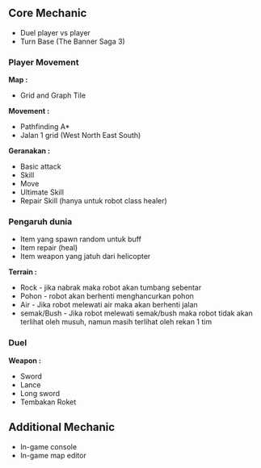 ﻿## Core Mechanic

- Duel player vs player
- Turn Base (The Banner Saga 3)

### Player Movement

**Map :**

- Grid and Graph Tile

**Movement :**

- Pathfinding A\*
- Jalan 1 grid (West North East South)

**Geranakan :**

- Basic attack
- Skill
- Move
- Ultimate Skill
- Repair Skill (hanya untuk robot class healer)

### Pengaruh dunia

- Item yang spawn random untuk buff
- Item repair (heal)
- Item weapon yang jatuh dari helicopter

**Terrain :**

- Rock - jika nabrak maka robot akan tumbang sebentar
- Pohon - robot akan berhenti menghancurkan pohon
- Air - Jika robot melewati air maka akan berhenti jalan
- semak/Bush - Jika robot melewati semak/bush maka robot tidak akan terlihat oleh musuh, namun masih terlihat oleh rekan 1 tim

### Duel

**Weapon :**

- Sword
- Lance
- Long sword
- Tembakan Roket

## Additional Mechanic

- In-game console
- In-game map editor
